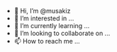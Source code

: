 - 👋 Hi, I’m @musakiz
- 👀 I’m interested in ...
- 🌱 I’m currently learning ...
- 💞️ I’m looking to collaborate on ...
- 📫 How to reach me ...

<!---
musakiz/musakiz is a ✨ special ✨ repository because its `README.md` (this file) appears on your GitHub profile.
You can click the Preview link to take a look at your changes.
--->
